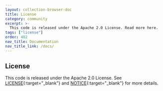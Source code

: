 ```yaml
---
layout: collection-browser-doc
title: License
category: community
excerpt: >-
  This code is released under the Apache 2.0 License. Read more here.
tags: ["license"]
order: 402
nav_title: Documentation
nav_title_link: /docs/
---
```


## License

This code is released under the Apache 2.0 License. See [LICENSE](https://github.com/gruntwork-io/terratest/blob/master/LICENSE){:target="_blank"} and [NOTICE](https://github.com/gruntwork-io/terratest/blob/master/NOTICE){:target="_blank"} for more details.
